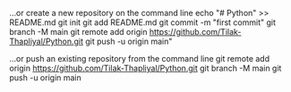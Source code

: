 
…or create a new repository on the command line
echo "# Python" >> README.md
git init
git add README.md
git commit -m "first commit"
git branch -M main
git remote add origin https://github.com/Tilak-Thapliyal/Python.git
git push -u origin main"

…or push an existing repository from the command line
git remote add origin https://github.com/Tilak-Thapliyal/Python.git
git branch -M main
git push -u origin main